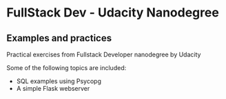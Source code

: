 # FullStack Dev - Udacity Nanodegree
## Examples and practices

Practical exercises from Fullstack Developer nanodegree by Udacity

Some of the following topics are included:
- SQL examples using Psycopg
- A simple Flask webserver
